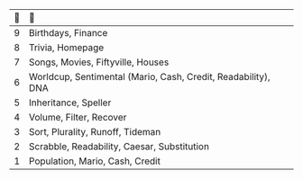 | 🌱 | 🌿 |
| :---: | :--- |
| 9 | Birthdays, Finance |
| 8 | Trivia, Homepage |
| 7  | Songs, Movies, Fiftyville, Houses |
| 6  | Worldcup, Sentimental (Mario, Cash, Credit, Readability), DNA  |
| 5  | Inheritance, Speller  |
| 4  | Volume, Filter, Recover  |
| 3 | Sort, Plurality, Runoff, Tideman  |
| 2 | Scrabble, Readability, Caesar, Substitution |
| 1 | Population, Mario, Cash, Credit |

<!--
| 🌵 | Web |
| :---: | :--- |
| F | Capstone |
| 4 | Network |
| 3 | Mail |
| 2 | Commerce |
| 1 | Wiki |
| 0 | Search |
-->
